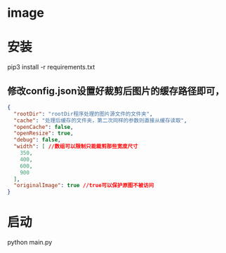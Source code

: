 # image
# 安装
pip3 install -r requirements.txt

## 修改config.json设置好裁剪后图片的缓存路径即可，

```json
{
  "rootDir": "rootDir程序处理的图片源文件的文件夹",
  "cache": "处理后缓存的文件夹，第二次同样的参数则直接从缓存读取",
  "openCache": false,
  "openResize": true,
  "debug": false,
  "width": [ //数组可以限制只能裁剪那些宽度尺寸
    350,
    400,
    600,
    900
  ],
  "originalImage": true //true可以保护原图不被访问
}

```

# 启动
python main.py
